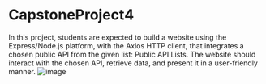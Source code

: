 # CapstoneProject4
In this project, students are expected to build a website using the Express/Node.js platform, with the Axios HTTP client, that integrates a chosen public API from the given list: Public API Lists. The website should interact with the chosen API, retrieve data, and present it in a user-friendly manner.
![image](https://github.com/user-attachments/assets/d7262837-d03a-45bf-9fc6-925940915ae6)
